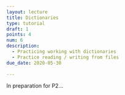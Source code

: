 ```yaml
---
layout: lecture
title: Dictionaries
type: tutorial
draft: 1
points: 4
num: 6
description:
  - Practicing working with dictionaries
  - Practice reading / writing from files
due_date: 2020-05-30
    
---
```


In preparation for P2...
